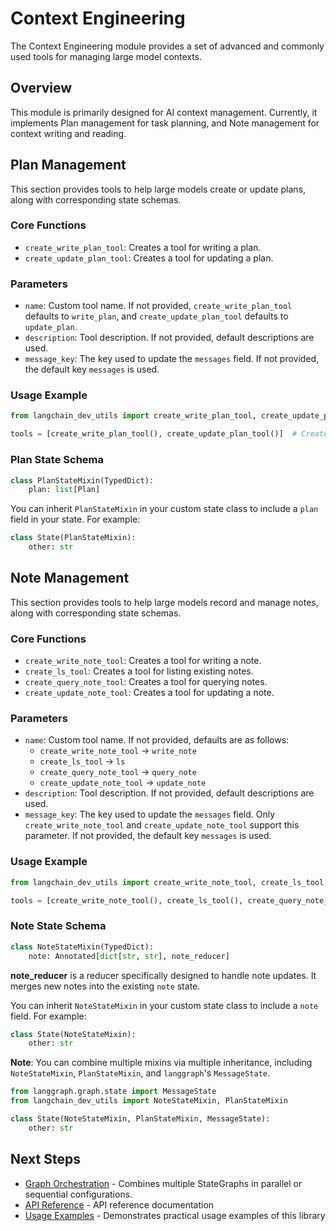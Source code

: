 # Context Engineering

The Context Engineering module provides a set of advanced and commonly used tools for managing large model contexts.

## Overview

This module is primarily designed for AI context management. Currently, it implements Plan management for task planning, and Note management for context writing and reading.

## Plan Management

This section provides tools to help large models create or update plans, along with corresponding state schemas.

### Core Functions

- `create_write_plan_tool`: Creates a tool for writing a plan.
- `create_update_plan_tool`: Creates a tool for updating a plan.

### Parameters

- `name`: Custom tool name. If not provided, `create_write_plan_tool` defaults to `write_plan`, and `create_update_plan_tool` defaults to `update_plan`.
- `description`: Tool description. If not provided, default descriptions are used.
- `message_key`: The key used to update the `messages` field. If not provided, the default key `messages` is used.

### Usage Example

```python
from langchain_dev_utils import create_write_plan_tool, create_update_plan_tool

tools = [create_write_plan_tool(), create_update_plan_tool()]  # Create plan tools
```

### Plan State Schema

```python
class PlanStateMixin(TypedDict):
    plan: list[Plan]
```

You can inherit `PlanStateMixin` in your custom state class to include a `plan` field in your state. For example:

```python
class State(PlanStateMixin):
    other: str
```

## Note Management

This section provides tools to help large models record and manage notes, along with corresponding state schemas.

### Core Functions

- `create_write_note_tool`: Creates a tool for writing a note.
- `create_ls_tool`: Creates a tool for listing existing notes.
- `create_query_note_tool`: Creates a tool for querying notes.
- `create_update_note_tool`: Creates a tool for updating a note.

### Parameters

- `name`: Custom tool name. If not provided, defaults are as follows:
  - `create_write_note_tool` → `write_note`
  - `create_ls_tool` → `ls`
  - `create_query_note_tool` → `query_note`
  - `create_update_note_tool` → `update_note`
- `description`: Tool description. If not provided, default descriptions are used.
- `message_key`: The key used to update the `messages` field. Only `create_write_note_tool` and `create_update_note_tool` support this parameter. If not provided, the default key `messages` is used.

### Usage Example

```python
from langchain_dev_utils import create_write_note_tool, create_ls_tool, create_query_note_tool, create_update_note_tool

tools = [create_write_note_tool(), create_ls_tool(), create_query_note_tool(), create_update_note_tool()]  # Create note tools
```

### Note State Schema

```python
class NoteStateMixin(TypedDict):
    note: Annotated[dict[str, str], note_reducer]
```

**note_reducer** is a reducer specifically designed to handle note updates. It merges new notes into the existing `note` state.

You can inherit `NoteStateMixin` in your custom state class to include a `note` field. For example:

```python
class State(NoteStateMixin):
    other: str
```

**Note**: You can combine multiple mixins via multiple inheritance, including `NoteStateMixin`, `PlanStateMixin`, and `langgraph`'s `MessageState`.

```python
from langgraph.graph.state import MessageState
from langchain_dev_utils import NoteStateMixin, PlanStateMixin

class State(NoteStateMixin, PlanStateMixin, MessageState):
    other: str
```

## Next Steps

- [Graph Orchestration](./graph-orchestration.md) - Combines multiple StateGraphs in parallel or sequential configurations.
- [API Reference](./api-reference.md) - API reference documentation
- [Usage Examples](./example.md) - Demonstrates practical usage examples of this library
